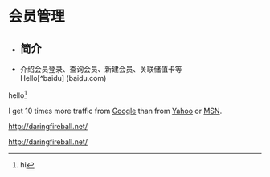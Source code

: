 # 会员管理

* ## 简介  
* 介绍会员登录、查询会员、新建会员、关联储值卡等  
Hello[^baidu] (baidu.com)


hello[^hello]

  
    
     
      
       
        
         
          
           
            
             

[^hello]: hi

I get 10 times more traffic from [Google][1] than from [Yahoo][2] or [MSN][3].  

[1]: http://google.com/        "Google" 
[2]: http://search.yahoo.com/  "Yahoo Search" 
[3]: http://search.msn.com/    "MSN Search"  


http://daringfireball.net/  

<http://daringfireball.net/>